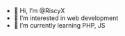 - 👋 Hi, I’m @RiscyX
- 👀 I’m interested in web development
- 🌱 I’m currently learning PHP, JS

<!---
RiscyX/RiscyX is a ✨ special ✨ repository because its `README.md` (this file) appears on your GitHub profile.
You can click the Preview link to take a look at your changes.
--->
